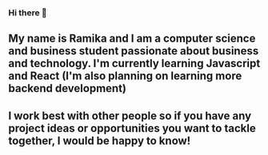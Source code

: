 ### Hi there 👋
## My name is Ramika and I am a computer science and business student passionate about business and technology. I'm currently learning Javascript and React (I'm also planning on learning more backend development)
## I work best with other people so if you have any project ideas or opportunities you want to tackle together, I would be happy to know!
## 


<!--
**RamikaDeSilva/RamikaDeSilva** is a ✨ _special_ ✨ repository because its `README.md` (this file) appears on your GitHub profile.

Here are some ideas to get you started:

- 🔭 I’m currently working on learning Lua and more about Python (also planning on learning flutter and Rust)
- 🌱 I’m currently learning about C# at school
- 👯 I’m looking to collaborate on everything 
- 🤔 I’m looking for help with coding scripts in Lua 
- 💬 Ask me about Investing in the Crypto Market/Stock Market
- 📫 How to reach me: @ramikadesilva0@gmail.com, INSTA: ramikadesilva 
- 😄 Pronouns: he/him 
- ⚡ Fun fact: I have double-jointed fingers :)
